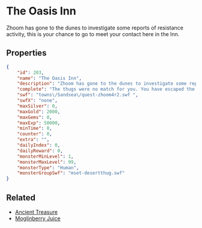 # The Oasis Inn

Zhoom has gone to the dunes to investigate some reports of resistance activity, this is your chance to go to meet your contact here in the Inn.

## Properties

```json
{
    "id": 203,
    "name": "The Oasis Inn",
    "description": "Zhoom has gone to the dunes to investigate some reports of resistance activity, this is your chance to go to meet your contact here in the Inn.",
    "complete": "The thugs were no match for you. You have escaped the Oasis Inn with your life and some important information.  If Sha'Rae is right, then you need to head to the Dynasty Tomb and defeat the mummified dragon for Sek-Duat XV!",
    "swf": "towns\/Sandsea\/quest-zhoom4r2.swf ",
    "swfX": "none",
    "maxSilver": 0,
    "maxGold": 2000,
    "maxGems": 0,
    "maxExp": 50000,
    "minTime": 0,
    "counter": 0,
    "extra": "",
    "dailyIndex": 0,
    "dailyReward": 0,
    "monsterMinLevel": 1,
    "monsterMaxLevel": 99,
    "monsterType": "Human",
    "monsterGroupSwf": "mset-desertthug.swf"
}
```

## Related

- [Ancient Treasure](../items/1419-ancient-treasure.md)
- [Moglinberry Juice](../items/11238-moglinberry-juice.md)


